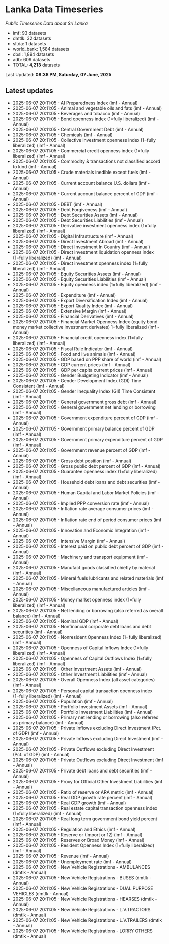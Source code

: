 # Lanka Data Timeseries
*Public Timeseries Data about Sri Lanka*

* imf: 93 datasets
* dmtlk: 32 datasets
* sltda: 1 datasets
* world_bank: 1,584 datasets
* cbsl: 1,894 datasets
* adb: 609 datasets
* TOTAL: **4,213** datasets

Last Updated: **08:36 PM, Saturday, 07 June, 2025**

## Latest updates

* 2025-06-07 20:11:05 - AI Preparedness Index (imf - Annual)
* 2025-06-07 20:11:05 - Animal and vegetable oils and fats (imf - Annual)
* 2025-06-07 20:11:05 - Beverages and tobacco (imf - Annual)
* 2025-06-07 20:11:05 - Bond openness index (1=fully liberalized) (imf - Annual)
* 2025-06-07 20:11:05 - Central Government Debt (imf - Annual)
* 2025-06-07 20:11:05 - Chemicals (imf - Annual)
* 2025-06-07 20:11:05 - Collective investment openness index (1=fully liberalized) (imf - Annual)
* 2025-06-07 20:11:05 - Commercial credit openness index (1=fully liberalized) (imf - Annual)
* 2025-06-07 20:11:05 - Commodity & transactions not classified accord to kind (imf - Annual)
* 2025-06-07 20:11:05 - Crude materials inedible except fuels (imf - Annual)
* 2025-06-07 20:11:05 - Current account balance U.S. dollars (imf - Annual)
* 2025-06-07 20:11:05 - Current account balance percent of GDP (imf - Annual)
* 2025-06-07 20:11:05 - DEBT (imf - Annual)
* 2025-06-07 20:11:05 - Debt Forgiveness (imf - Annual)
* 2025-06-07 20:11:05 - Debt Securities Assets (imf - Annual)
* 2025-06-07 20:11:05 - Debt Securities Liabilities (imf - Annual)
* 2025-06-07 20:11:05 - Derivative investment openness index (1=fully liberalized) (imf - Annual)
* 2025-06-07 20:11:05 - Digital Infrastructure (imf - Annual)
* 2025-06-07 20:11:05 - Direct Investment Abroad (imf - Annual)
* 2025-06-07 20:11:05 - Direct Investment In Country (imf - Annual)
* 2025-06-07 20:11:05 - Direct investment liquidation openness index (1=fully liberalized) (imf - Annual)
* 2025-06-07 20:11:05 - Direct investment openness index (1=fully liberalized) (imf - Annual)
* 2025-06-07 20:11:05 - Equity Securities Assets (imf - Annual)
* 2025-06-07 20:11:05 - Equity Securities Liabilities (imf - Annual)
* 2025-06-07 20:11:05 - Equity openness index (1=fully liberalized) (imf - Annual)
* 2025-06-07 20:11:05 - Expenditure (imf - Annual)
* 2025-06-07 20:11:05 - Export Diversification Index (imf - Annual)
* 2025-06-07 20:11:05 - Export Quality Index (imf - Annual)
* 2025-06-07 20:11:05 - Extensive Margin (imf - Annual)
* 2025-06-07 20:11:05 - Financial Derivatives (imf - Annual)
* 2025-06-07 20:11:05 - Financial Market Openness Index (equity bond money market collective investment derivates) 1=fully liberalized (imf - Annual)
* 2025-06-07 20:11:05 - Financial credit openness index (1=fully liberalized) (imf - Annual)
* 2025-06-07 20:11:05 - Fiscal Rule Indicator (imf - Annual)
* 2025-06-07 20:11:05 - Food and live animals (imf - Annual)
* 2025-06-07 20:11:05 - GDP based on PPP share of world (imf - Annual)
* 2025-06-07 20:11:05 - GDP current prices (imf - Annual)
* 2025-06-07 20:11:05 - GDP per capita current prices (imf - Annual)
* 2025-06-07 20:11:05 - Gender Budgeting Indicator (imf - Annual)
* 2025-06-07 20:11:05 - Gender Development Index (GDI) Time Consistent (imf - Annual)
* 2025-06-07 20:11:05 - Gender Inequality Index (GII) Time Consistent (imf - Annual)
* 2025-06-07 20:11:05 - General government gross debt (imf - Annual)
* 2025-06-07 20:11:05 - General government net lending or borrowing (imf - Annual)
* 2025-06-07 20:11:05 - Government expenditure percent of GDP (imf - Annual)
* 2025-06-07 20:11:05 - Government primary balance percent of GDP (imf - Annual)
* 2025-06-07 20:11:05 - Government primary expenditure percent of GDP (imf - Annual)
* 2025-06-07 20:11:05 - Government revenue percent of GDP (imf - Annual)
* 2025-06-07 20:11:05 - Gross debt position (imf - Annual)
* 2025-06-07 20:11:05 - Gross public debt percent of GDP (imf - Annual)
* 2025-06-07 20:11:05 - Guarantee openness index (1=fully liberalized) (imf - Annual)
* 2025-06-07 20:11:05 - Household debt loans and debt securities (imf - Annual)
* 2025-06-07 20:11:05 - Human Capital and Labor Market Policies (imf - Annual)
* 2025-06-07 20:11:05 - Implied PPP conversion rate (imf - Annual)
* 2025-06-07 20:11:05 - Inflation rate average consumer prices (imf - Annual)
* 2025-06-07 20:11:05 - Inflation rate end of period consumer prices (imf - Annual)
* 2025-06-07 20:11:05 - Innovation and Economic Integration (imf - Annual)
* 2025-06-07 20:11:05 - Intensive Margin (imf - Annual)
* 2025-06-07 20:11:05 - Interest paid on public debt percent of GDP (imf - Annual)
* 2025-06-07 20:11:05 - Machinery and transport equipment (imf - Annual)
* 2025-06-07 20:11:05 - Manufact goods classified chiefly by material (imf - Annual)
* 2025-06-07 20:11:05 - Mineral fuels lubricants and related materials (imf - Annual)
* 2025-06-07 20:11:05 - Miscellaneous manufactured articles (imf - Annual)
* 2025-06-07 20:11:05 - Money market openness index (1=fully liberalized) (imf - Annual)
* 2025-06-07 20:11:05 - Net lending or borrowing (also referred as overall balance) (imf - Annual)
* 2025-06-07 20:11:05 - Nominal GDP (imf - Annual)
* 2025-06-07 20:11:05 - Nonfinancial corporate debt loans and debt securities (imf - Annual)
* 2025-06-07 20:11:05 - Nonresident Openness Index (1=fully liberalized) (imf - Annual)
* 2025-06-07 20:11:05 - Openness of Capital Inflows Index (1=fully liberalized) (imf - Annual)
* 2025-06-07 20:11:05 - Openness of Capital Outflows Index (1=fully liberalized) (imf - Annual)
* 2025-06-07 20:11:05 - Other Investment Assets (imf - Annual)
* 2025-06-07 20:11:05 - Other Investment Liabilities (imf - Annual)
* 2025-06-07 20:11:05 - Overall Openness Index (all asset categories) (imf - Annual)
* 2025-06-07 20:11:05 - Personal capital transaction openness index (1=fully liberalized) (imf - Annual)
* 2025-06-07 20:11:05 - Population (imf - Annual)
* 2025-06-07 20:11:05 - Portfolio Investment Assets (imf - Annual)
* 2025-06-07 20:11:05 - Portfolio Investment Liabilities (imf - Annual)
* 2025-06-07 20:11:05 - Primary net lending or borrowing (also referred as primary balance) (imf - Annual)
* 2025-06-07 20:11:05 - Private Inflows excluding Direct Investment (Pct. of GDP) (imf - Annual)
* 2025-06-07 20:11:05 - Private Inflows excluding Direct Investment (imf - Annual)
* 2025-06-07 20:11:05 - Private Outflows excluding Direct Investment (Pct. of GDP) (imf - Annual)
* 2025-06-07 20:11:05 - Private Outflows excluding Direct Investment (imf - Annual)
* 2025-06-07 20:11:05 - Private debt loans and debt securities (imf - Annual)
* 2025-06-07 20:11:05 - Proxy for Official Other Investment Liabilities (imf - Annual)
* 2025-06-07 20:11:05 - Ratio of reserve or ARA metric (imf - Annual)
* 2025-06-07 20:11:05 - Real GDP growth rate percent (imf - Annual)
* 2025-06-07 20:11:05 - Real GDP growth (imf - Annual)
* 2025-06-07 20:11:05 - Real estate capital transaction openness index (1=fully liberalized) (imf - Annual)
* 2025-06-07 20:11:05 - Real long term government bond yield percent (imf - Annual)
* 2025-06-07 20:11:05 - Regulation and Ethics (imf - Annual)
* 2025-06-07 20:11:05 - Reserve or (Import or 12) (imf - Annual)
* 2025-06-07 20:11:05 - Reserves or Broad Money (imf - Annual)
* 2025-06-07 20:11:05 - Resident Openness Index (1=fully liberalized) (imf - Annual)
* 2025-06-07 20:11:05 - Revenue (imf - Annual)
* 2025-06-07 20:11:05 - Unemployment rate (imf - Annual)
* 2025-06-07 20:11:05 - New Vehicle Registrations - AMBULANCES (dmtlk - Annual)
* 2025-06-07 20:11:05 - New Vehicle Registrations - BUSES (dmtlk - Annual)
* 2025-06-07 20:11:05 - New Vehicle Registrations - DUAL PURPOSE VEHICLES (dmtlk - Annual)
* 2025-06-07 20:11:05 - New Vehicle Registrations - HEARSES (dmtlk - Annual)
* 2025-06-07 20:11:05 - New Vehicle Registrations - L.V.TRACTORS (dmtlk - Annual)
* 2025-06-07 20:11:05 - New Vehicle Registrations - L.V.TRAILERS (dmtlk - Annual)
* 2025-06-07 20:11:05 - New Vehicle Registrations - LORRY OTHERS (dmtlk - Annual)